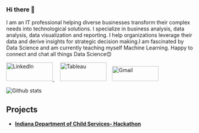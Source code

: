 ### Hi there 👋
I am an IT professional helping diverse businesses transform their complex needs into technological solutions. I specialize in business analysis, data analysis, data visualization and reporting. I help organizations leverage their data and derive insights for strategic decision making.I am fascinated by Data Science and am currently teaching myself Machine Learning. Happy to connect and chat all things Data Science😊

<a href="https://www.linkedin.com/in/kanchanmalhotra/" target="_blank"><img alt="LinkedIn" width="125" height="50" src="https://1000logos.net/wp-content/uploads/2017/03/Linkedin-Logo-500x313.png" /> </a> &nbsp;&nbsp;&nbsp;
<a href="https://public.tableau.com/profile/kanchan.malhotra#!/" target="_blank"><img alt="Tableau"  width="125" height="50" src="https://www.tableau.com/sites/default/files/pages/tableaulogo_highres.png" /></a>&nbsp;&nbsp;&nbsp;
<a href="mailto:kanchanlmalhotra@gmail.com" target="_blank"><img alt="Gmail" width="125" height="40" src="https://ssl.gstatic.com/ui/v1/icons/mail/rfr/logo_gmail_lockup_default_1x_r2.png" /></a> 

![Github stats](https://github-readme-stats.vercel.app/api?username=Kanchanlmalhotra)

## Projects

<ul>
<li> <b><a href="https://github.com/Kanchanlmalhotra/Indiana-DCS-Hackathon" target="_blank"> Indiana Department of Child Services- Hackathon </a></b> </li>
</ul>

<!--
**Kanchanlmalhotra/Kanchanlmalhotra** is a ✨ _special_ ✨ repository because its `README.md` (this file) appears on your GitHub profile.

Here are some ideas to get you started:

- 🔭 I’m currently working on ...
- 🌱 I’m currently learning ...
- 👯 I’m looking to collaborate on ...
- 🤔 I’m looking for help with ...
- 💬 Ask me about ...
- 📫 How to reach me: ...
- 😄 Pronouns: ...
- ⚡ Fun fact: ...
-->
